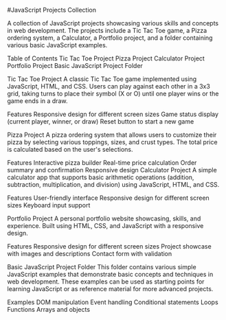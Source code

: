 #JavaScript Projects Collection

A collection of JavaScript projects showcasing various skills and concepts in web development. The projects include a Tic Tac Toe game, a Pizza ordering system, a Calculator, a Portfolio project, and a folder containing various basic JavaScript examples.

Table of Contents
Tic Tac Toe Project
Pizza Project
Calculator Project
Portfolio Project
Basic JavaScript Project Folder

Tic Tac Toe Project
A classic Tic Tac Toe game implemented using JavaScript, HTML, and CSS. Users can play against each other in a 3x3 grid, taking turns to place their symbol (X or O) until one player wins or the game ends in a draw.

Features
Responsive design for different screen sizes
Game status display (current player, winner, or draw)
Reset button to start a new game

Pizza Project
A pizza ordering system that allows users to customize their pizza by selecting various toppings, sizes, and crust types. The total price is calculated based on the user's selections.

Features
Interactive pizza builder
Real-time price calculation
Order summary and confirmation
Responsive design
Calculator Project
A simple calculator app that supports basic arithmetic operations (addition, subtraction, multiplication, and division) using JavaScript, HTML, and CSS.

Features
User-friendly interface
Responsive design for different screen sizes
Keyboard input support

Portfolio Project
A personal portfolio website showcasing, skills, and experience. Built using HTML, CSS, and JavaScript with a responsive design.

Features
Responsive design for different screen sizes
Project showcase with images and descriptions
Contact form with validation

Basic JavaScript Project Folder
This folder contains various simple JavaScript examples that demonstrate basic concepts and techniques in web development. These examples can be used as starting points for learning JavaScript or as reference material for more advanced projects.

Examples
DOM manipulation
Event handling
Conditional statements
Loops
Functions
Arrays and objects
